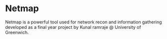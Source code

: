 # Netmap

Netmap is a powerful tool used for network recon and information gathering developed as a final year project by Kunal ramraje @ University of Greenwich.
